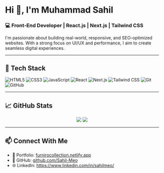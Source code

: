# Hi 👋, I'm Muhammad Sahil

### 💻 Front-End Developer | React.js | Next.js | Tailwind CSS

I'm passionate about building real-world, responsive, and SEO-optimized websites. With a strong focus on UI/UX and performance, I aim to create seamless digital experiences.

---

## 🔧 Tech Stack

![HTML5](https://img.shields.io/badge/-HTML5-E34F26?logo=html5&logoColor=fff&style=flat)
![CSS3](https://img.shields.io/badge/-CSS3-1572B6?logo=css3&logoColor=fff&style=flat)
![JavaScript](https://img.shields.io/badge/-JavaScript-F7DF1E?logo=javascript&logoColor=000&style=flat)
![React](https://img.shields.io/badge/-React-61DAFB?logo=react&logoColor=000&style=flat)
![Next.js](https://img.shields.io/badge/-Next.js-000?logo=nextdotjs&logoColor=fff&style=flat)
![Tailwind CSS](https://img.shields.io/badge/-TailwindCSS-38B2AC?logo=tailwind-css&logoColor=fff&style=flat)
![Git](https://img.shields.io/badge/-Git-F05032?logo=git&logoColor=fff&style=flat)
![GitHub](https://img.shields.io/badge/-GitHub-181717?logo=github&logoColor=fff&style=flat)

---

## 📈 GitHub Stats

<p align="center">
  <img src="https://github-readme-stats.vercel.app/api?username=Sahil-Meo&show_icons=true&theme=tokyonight" />
  <img src="https://github-readme-streak-stats.herokuapp.com/?user=Sahil-Meo&theme=tokyonight" />
</p>

---

## 📫 Connect With Me

- 💼 Portfolio: [furnirocollection.netlify.app](https://furnirocollection.netlify.app)
- 🔗 GitHub: [github.com/Sahil-Meo](https://github.com/Sahil-Meo)
- 🌐 LinkedIn: https://www.linkedin.com/in/sahilmeo/
